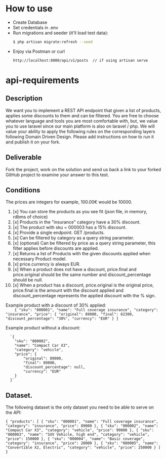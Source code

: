 # How to use
* Create Database
* Set credentials in .env
* Run migrations and seeder (it'll load test data):
  ```bash
  $ php artisan migrate:refresh --seed
  ```
* Enjoy via Postman or curl
  ```bash
  http://localhost:8000/api/v1/posts  // if using artisan serve
  ```  

# api-requirements

## Description
We want you to implement a REST API endpoint that given a list of products, applies some
discounts to them and can be filtered.
You are free to choose whatever language and tools you are most comfortable with, but, we value you to use laravel since our main platform is also on laravel / php.
We will value your ability to apply the following rules on the corresponding layers following Domain Driven Design.
Please add instructions on how to run it and publish it on your fork.

## Deliverable

Fork the project, work on the solution and send us back a link to your forked GitHub project to examine your answer to this test.

## Conditions


The prices are integers for example, 100.00€ would be 10000.

1. [x] You can store the products as you see fit (json file, in memory, rdbms of choice)
2. [x] Products in the "insurance" category have a 30% discount.
3. [x] The product with sku = 000003 has a 15% discount.
4. [x] Provide a single endpoint. GET /products.
5. [x] Can be filtered by category as a query string parameter.
6. [x] (optional) Can be filtered by price as a query string parameter, this filter applies before discounts are applied.
7. [x] Returns a list of Products with the given discounts applied when necessary Product model.
8. [x] price.currency is always EUR.
9. [x] When a product does not have a discount, price.final and price.original should be the same number and discount_percentage should be null.
10. [x] When a product has a discount, price.original is the original price, price.final is the amount with the discount applied and discount_percentage represents the applied discount with the % sign.

Example product with a discount of 30% applied:  
`    {
"sku": "000001",
"name": "Full coverage insurance",
"category": "insurance",
"price": {
"original": 89000,
"final": 62300,
"discount_percentage": "30%",
"currency": "EUR"
}
}`

Example product without a discount:

      `{
        "sku": "000002",
        "name": "Compact Car X3",
        "category": "vehicle",
        "price": {
            "original": 89000,
            "final": 89000,
            "discount_percentage": null,
            "currency": "EUR"
        }
      }`

## Dataset.
The following dataset is the only dataset you need to be able to serve on the API:

`{
"products": [
{
"sku": "000001",
"name": "Full coverage insurance",
"category": "insurance",
"price": 89000
},
{
"sku": "000002",
"name": "Compact Car X3",
"category": "vehicle",
"price": 99000
},
{
"sku": "000003",
"name": "SUV Vehicle, high end",
"category": "vehicle",
"price": 150000
},
{
"sku": "000004",
"name": "Basic coverage",
"category": "insurance",
"price": 20000
},
{
"sku": "000005",
"name": "Convertible X2, Electric",
"category": "vehicle",
"price": 250000
}
]
}`
